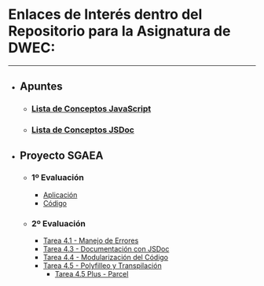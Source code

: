 # Enlaces de Interés dentro del Repositorio para la Asignatura de DWEC:

---

- ## Apuntes
    - ### [Lista de Conceptos JavaScript](LISTA%20DE%20CONCEPTOS%20JAVASCRIPT.md)
    - ### [Lista de Conceptos JSDoc](LISTA%20DE%20CONCEPTOS%20JSDOC.md)
- ## Proyecto SGAEA
    - ### 1º Evaluación
        - [Aplicación](https://aloncraftmc.github.io/DWEC_VIEW_HernandezRobles_Alonso/SGAEA/Original%20(1%C2%AA%20Evaluaci%C3%B3n)/index.html)
        - [Código](SGAEA/Original%20(1ª%20Evaluación)/script.js)
    - ### 2º Evaluación
        - [Tarea 4.1 - Manejo de Errores](SGAEA/Tarea_4_1/script.js)
        - [Tarea 4.3 - Documentación con JSDoc](SGAEA/Tarea_4_3/docs/index.html)
        - [Tarea 4.4 - Modularización del Código](SGAEA/Tarea_4_4/docs/index.html)
        - [Tarea 4.5 - Polyfilleo y Transpilación](SGAEA/Tarea_4_5/dist/bundle.js)
            - [Tarea 4.5 Plus - Parcel](SGAEA/Tarea_4_5_Plus/docmedia/Tarea%204.5%20Plus.md)